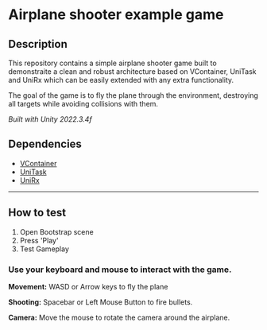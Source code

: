 # Airplane shooter example game
## Description
This repository contains a simple airplane shooter game built to demonstraite a clean and robust architecture based on VContainer, UniTask and UniRx which can be easily extended with any extra functionality.

The goal of the game is to fly the plane through the environment, destroying all targets while avoiding collisions with them.

*Built with Unity 2022.3.4f*

## Dependencies

* [VContainer](https://github.com/hadashiA/VContainer)
* [UniTask](https://github.com/Cysharp/UniTask)
* [UniRx](https://github.com/neuecc/UniRx)
---

## How to test
1. Open Bootstrap scene
2. Press 'Play'
3. Test Gameplay

### Use your keyboard and mouse to interact with the game.

**Movement:** WASD or Arrow keys to fly the plane

**Shooting:** Spacebar or Left Mouse Button to fire bullets.

**Camera:** Move the mouse to rotate the camera around the airplane.
